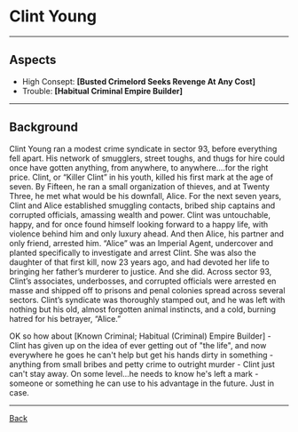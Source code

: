 # Clint Young
___

## Aspects
 - High Consept: **[Busted Crimelord Seeks Revenge At Any Cost]**
 - Trouble: **[Habitual Criminal Empire Builder]**

___
## Background
Clint Young ran a modest crime syndicate in sector 93, before everything fell apart. His network of smugglers, street toughs, and thugs for hire could once have gotten anything, from anywhere, to anywhere….for the right price. Clint, or “Killer Clint” in his youth, killed his first mark at the age of seven. By Fifteen, he ran a small organization of thieves, and at Twenty Three, he met what would be his downfall, Alice. For the next seven years, Clint and Alice established smuggling contacts, bribed ship captains and corrupted officials, amassing wealth and power. Clint was untouchable, happy, and for once found himself looking forward to a happy life, with violence behind him and only luxury ahead. And then Alice, his partner and only friend, arrested him. “Alice” was an Imperial Agent, undercover and planted specifically to investigate and arrest Clint. She was also the daughter of that first kill, now 23 years ago, and had devoted her life to bringing her father’s murderer to justice. And she did. Across sector 93, Clint’s associates, underbosses, and corrupted officials were arrested en masse and shipped off to prisons and penal colonies spread across several sectors. Clint’s syndicate was thoroughly stamped out, and he was left with nothing but his old, almost forgotten animal instincts, and a cold, burning hatred for his betrayer, “Alice.”

OK so how about [Known Criminal; Habitual (Criminal) Empire Builder] - Clint has given up on the idea of ever getting out of "the life", and now everywhere he goes he can't help but get his hands dirty in something - anything from small bribes and petty crime to outright murder - Clint just can't stay away. On some level...he needs to know he's left a mark - someone or something he can use to his advantage in the future. Just in case.

___
[Back](Players.md)